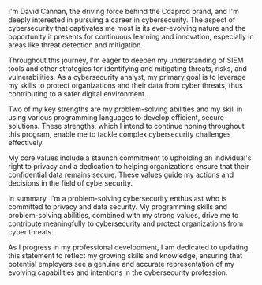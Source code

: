 I'm David Cannan, the driving force behind the Cdaprod brand, and I'm deeply interested in pursuing a career in cybersecurity. The aspect of cybersecurity that captivates me most is its ever-evolving nature and the opportunity it presents for continuous learning and innovation, especially in areas like threat detection and mitigation.

Throughout this journey, I'm eager to deepen my understanding of SIEM tools and other strategies for identifying and mitigating threats, risks, and vulnerabilities. As a cybersecurity analyst, my primary goal is to leverage my skills to protect organizations and their data from cyber threats, thus contributing to a safer digital environment.

Two of my key strengths are my problem-solving abilities and my skill in using various programming languages to develop efficient, secure solutions. These strengths, which I intend to continue honing throughout this program, enable me to tackle complex cybersecurity challenges effectively.

My core values include a staunch commitment to upholding an individual's right to privacy and a dedication to helping organizations ensure that their confidential data remains secure. These values guide my actions and decisions in the field of cybersecurity.

In summary, I'm a problem-solving cybersecurity enthusiast who is committed to privacy and data security. My programming skills and problem-solving abilities, combined with my strong values, drive me to contribute meaningfully to cybersecurity and protect organizations from cyber threats.

As I progress in my professional development, I am dedicated to updating this statement to reflect my growing skills and knowledge, ensuring that potential employers see a genuine and accurate representation of my evolving capabilities and intentions in the cybersecurity profession.
